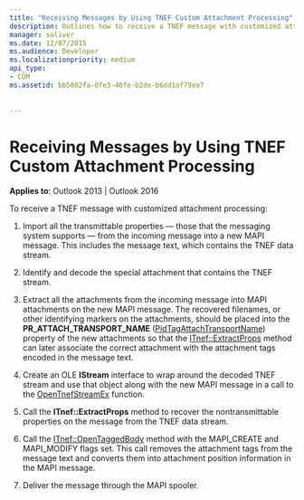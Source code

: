```yaml
---
title: "Receiving Messages by Using TNEF Custom Attachment Processing"
description: Outlines how to receive a TNEF message with customized attachment processing. This topic applies to Outlook 2013 and Outlook 2016.
manager: soliver
ms.date: 12/07/2015
ms.audience: Developer
ms.localizationpriority: medium
api_type:
- COM
ms.assetid: bb5082fa-8fe3-46fe-b2de-b6dd1af79ea7
 
 
---
```


# Receiving Messages by Using TNEF Custom Attachment Processing

 
  
**Applies to**: Outlook 2013 | Outlook 2016 
  
To receive a TNEF message with customized attachment processing:
  
1. Import all the transmittable properties — those that the messaging system supports — from the incoming message into a new MAPI message. This includes the message text, which contains the TNEF data stream.
    
2. Identify and decode the special attachment that contains the TNEF stream.
    
3. Extract all the attachments from the incoming message into MAPI attachments on the new MAPI message. The recovered filenames, or other identifying markers on the attachments, should be placed into the **PR_ATTACH_TRANSPORT_NAME** ([PidTagAttachTransportName](pidtagattachtransportname-canonical-property.md)) property of the new attachments so that the [ITnef::ExtractProps](itnef-extractprops.md) method can later associate the correct attachment with the attachment tags encoded in the message text. 
    
4. Create an OLE **IStream** interface to wrap around the decoded TNEF stream and use that object along with the new MAPI message in a call to the [OpenTnefStreamEx](opentnefstreamex.md) function. 
    
5. Call the **ITnef::ExtractProps** method to recover the nontransmittable properties on the message from the TNEF data stream. 
    
6. Call the [ITnef::OpenTaggedBody](itnef-opentaggedbody.md) method with the MAPI_CREATE and MAPI_MODIFY flags set. This call removes the attachment tags from the message text and converts them into attachment position information in the MAPI message. 
    
7. Deliver the message through the MAPI spooler.
    

